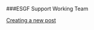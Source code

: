 ###ESGF Support Working Team

[Creating a new post](https://github.com/ESGF/esgf-swt/wiki/Adding-a-new-Post)

